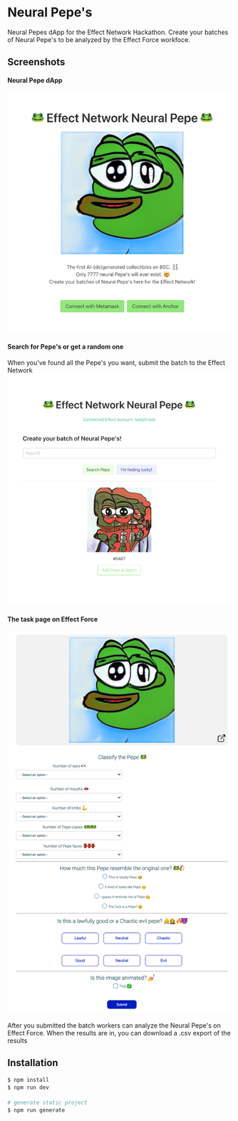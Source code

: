 # Neural Pepe's

Neural Pepes dApp for the Effect Network Hackathon. Create your batches of Neural Pepe's to be analyzed by the Effect Force workfoce.

## Screenshots
#### Neural Pepe dApp
![Alt text](assets/screenshot1.png?raw=true "Title")

#### Search for Pepe's or get a random one
When you've found all the Pepe's you want, submit the batch to the Effect Network
![Alt text](assets/screenshot2.png?raw=true "Title")

#### The task page on Effect Force
![Alt text](assets/screenshot3.png?raw=true "Title")

After you submitted the batch workers can analyze the Neural Pepe's on Effect Force. When the results are in, you can download a .csv export of the results

## Installation

```bash
$ npm install
$ npm run dev

# generate static project
$ npm run generate
```
